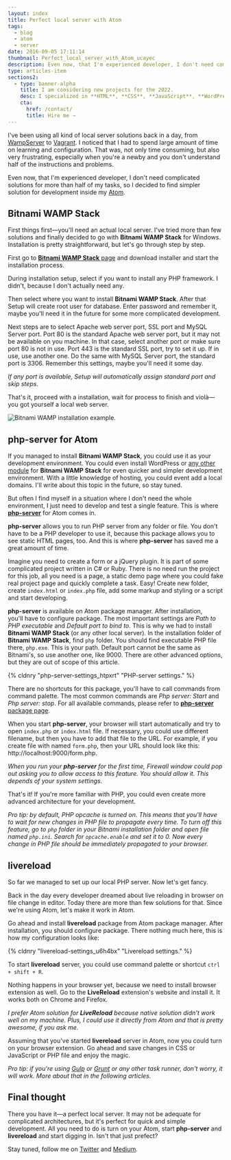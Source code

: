 ```yaml
---
layout: index
title: Perfect local server with Atom
tags:
  - blog
  - atom
  - server
date: 2016-09-05 17:11:14
thumbnail: Perfect_local_server_with_Atom_ucayec
description: Even now, that I'm experienced developer, I don't need complicated solutions for more than half of my tasks, so I decided to find simpler solution for development inside my Atom.
type: articles-item
sections2:
  - type: banner-alpha
    title: I am considering new projects for the 2022.
    desc: I specialized in **HTML**, **CSS**, **JavaScript**, **WordPress**, **Shopify**, and **JAMstack** technologies.
    cta:
      href: /contact/
      title: Hire me ⇢
---
```


I've been using all kind of local server solutions back in a day, from [WampServer](http://www.wampserver.com/en/) to [Vagrant](https://www.vagrantup.com/). I noticed that I had to spend large amount of time on learning and configuration. That was, not only time consuming, but also very frustrating, especially when you're a newby and you don't understand half of the instructions and problems.

<!-- more -->

Even now, that I'm experienced developer, I don't need complicated solutions for more than half of my tasks, so I decided to find simpler solution for development inside my [Atom](https://atom.io/).

## Bitnami WAMP Stack

First things first—you'll need an actual local server. I've tried more than few solutions and finally decided to go with **Bitnami WAMP Stack** for Windows. Installation is pretty straightforward, but let's go through step by step.

First go to [**Bitnami WAMP Stack** page](https://bitnami.com/stack/wamp) and download installer and start the installation process.

During installation setup, select if you want to install any PHP framework. I didn't, because I don't actually need any.

Then select where you want to install **Bitnami WAMP Stack**. After that Setup will create root user for database. Enter password and remember it, maybe you'll need it in the future for some more complicated development.

Next steps are to select Apache web server port, SSL port and MySQL Server port. Port 80 is the standard Apache web server port, but it may not be available on you machine. In that case, select another port or make sure port 80 is not in use. Port 443 is the standard SSL port, try to set it up. If in use, use another one. Do the same with MySQL Server port, the standard port is 3306\. Remember this settings, maybe you'll need it some day.

_If any port is available, Setup will automatically assign standard port and skip steps._

That's it, proceed with a installation, wait for process to finish and violà—you got yourself a local web server.

![Bitnami WAMP installation example.](https://res.cloudinary.com/starbist/image/upload/v1497509507/bitnami-wamp-installation_p0sgui.gif)

## php-server for Atom

If you managed to install **Bitnami WAMP Stack**, you could use it as your development environment. You could even install WordPress or [any other module](https://bitnami.com/stack/wamp/modules) for **Bitnami WAMP Stack** for even quicker and simpler development environment. With a little knowledge of hosting, you could event add a local domains. I'll write about this topic in the future, so stay tuned.

But often I find myself in a situation where I don't need the whole environment, I just need to develop and test a single feature. This is where **[php-server](https://atom.io/packages/php-server)** for Atom comes in.

**php-server** allows you to run PHP server from any folder or file. You don't have to be a PHP developer to use it, because this package allows you to see static HTML pages, too. And this is where **php-server** has saved me a great amount of time.

Imagine you need to create a form or a jQuery plugin. It is part of some complicated project written in C# or Ruby. There is no need run the project for this job, all you need is a page, a static demo page where you could fake real project page and quickly complete a task. Easy! Create new folder, create `index.html` or `index.php` file, add some markup and styling or a script and start developing.

**php-server** is available on Atom package manager. After installation, you'll have to configure package. The most important settings are _Path to PHP executable_ and _Default port to bind to_. This is why we had to install **Bitnami WAMP Stack** (or any other local server). In the installation folder of **Bitnami WAMP Stack**, find `php` folder. You should find executable PHP file there, `php.exe`. This is your path. Default port cannot be the same as Bitnami's, so use another one, like 9000. There are other advanced options, but they are out of scope of this article.

{% cldnry "php-server-settings_htpxrt" "PHP-server settings." %}

There are no shortcuts for this package, you'll have to call commands from command palette. The most common commands are _Php server: Start_ and _Php server: stop_. For all available commands, please refer to [**php-server** package page](https://atom.io/packages/php-server).

When you start **php-server**, your browser will start automatically and try to open `index.php` or `index.html` file. If necessary, you could use different filename, but then you have to add that file to the URL. For example, if you create file with named `form.php`, then your URL should look like this: http://localhost:9000/form.php.

_When you run your **php-server** for the first time, Firewall window could pop out asking you to allow access to this feature. You should allow it. This depends of your system settings._

That's it! If you're more familiar with PHP, you could even create more advanced architecture for your development.

_Pro tip: by default, PHP opcache is turned on. This means that you'll have to wait for new changes in PHP file to propagate every time. To turn off this feature, go to `php` folder in your Bitnami installation folder and open file named `php.ini`. Search for `opcache.enable` and set it to 0\. Now every change in PHP file should be immediately propagated to your browser._

## livereload

So far we managed to set up our local PHP server. Now let's get fancy.

Back in the day every developer dreamed about live reloading in browser on file change in editor. Today there are more than few solutions for that. Since we're using Atom, let's make it work in Atom.

Go ahead and install **livereload** package from Atom package manager. After installation, you should configure package. There nothing much here, this is how my configuration looks like:

{% cldnry "livereload-settings_u6h4bx" "Livereload settings." %}

To start **livereload** server, you could use command palette or shortcut `ctrl + shift + R`.

Nothing happens in your browser yet, because we need to install browser extension as well. Go to the **LiveReload** extension's website and install it. It works both on Chrome and Firefox.

_I prefer Atom solution for **LiveReload** because native solution didn't work well on my machine. Plus, I could use it directly from Atom and that is pretty awesome, if you ask me._

Assuming that you've started **livereload** server in Atom, now you could turn on your browser extension. Go ahead and save changes in CSS or JavaScript or PHP file and enjoy the magic.

_Pro tip: if you're using [Gulp](http://gulpjs.com/) or [Grunt](http://gruntjs.com/) or any other task runner, don't worry, it will work. More about that in the following articles._

## Final thought

There you have it—a perfect local server. It may not be adequate for complicated architectures, but it's perfect for quick and simple development. All you need to do is turn on your Atom, start **php-server** and **livereload** and start digging in. Isn't that just prefect?

Stay tuned, follow me on [Twitter](https://twitter.com/malimirkeccita) and [Medium](https://medium.com/@malimirkeccita).
